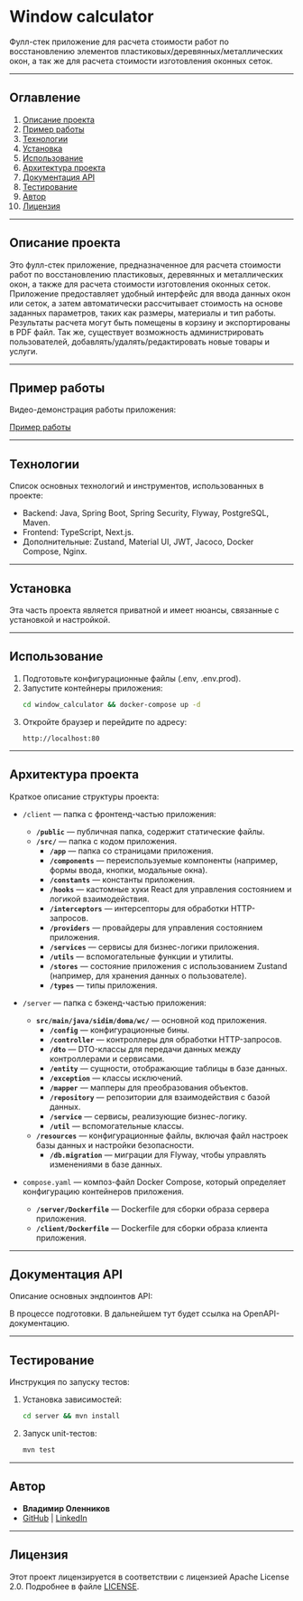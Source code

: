 # Window calculator

Фулл-стек приложение для расчета стоимости работ по восстановлению элементов
пластиковых/деревянных/металлических окон, а так же для расчета стоимости изготовления оконных
сеток.

---

## Оглавление

1. [Описание проекта](#описание-проекта)
2. [Пример работы](#пример-работы)
3. [Технологии](#технологии)
4. [Установка](#установка)
5. [Использование](#использование)
6. [Архитектура проекта](#архитектура-проекта)
7. [Документация API](#документация-api)
8. [Тестирование](#тестирование)
9. [Автор](#автор)
10. [Лицензия](#лицензия)

---

## Описание проекта

Это фулл-стек приложение, предназначенное для расчета стоимости работ по восстановлению пластиковых,
деревянных и металлических окон, а также для расчета стоимости изготовления оконных сеток.
Приложение предоставляет удобный интерфейс для ввода данных окон или сеток, а затем
автоматически рассчитывает стоимость на основе заданных параметров, таких как размеры, материалы и
тип работы. Результаты расчета могут быть помещены в корзину и экспортированы в PDF файл. Так же,
существует возможность администрировать пользователей, добавлять/удалять/редактировать новые товары
и услуги.

---

## Пример работы

Видео-демонстрация работы приложения:

[Пример работы](https://github.com/user-attachments/assets/350725a0-a38e-4b7c-ad5d-d1d800267327)

---

## Технологии

Список основных технологий и инструментов, использованных в проекте:

- Backend: Java, Spring Boot, Spring Security, Flyway, PostgreSQL, Maven.
- Frontend: TypeScript, Next.js.
- Дополнительные: Zustand, Material UI, JWT, Jacoco, Docker Compose, Nginx.

---

## Установка

Эта часть проекта является приватной и имеет нюансы, связанные с установкой и настройкой.

---

## Использование

1. Подготовьте конфигурационные файлы (.env, .env.prod).
2. Запустите контейнеры приложения:
    ```bash
    cd window_calculator && docker-compose up -d
    ```
3. Откройте браузер и перейдите по адресу:
    ```url
    http://localhost:80
    ```

---

## Архитектура проекта

Краткое описание структуры проекта:

- `/client` — папка с фронтенд-частью приложения:
    - **`/public`** — публичная папка, содержит статические файлы.
    - **`/src/`** — папка с кодом приложения.
        - **`/app`** — папка со страницами приложения.
        - **`/components`** — переиспользуемые компоненты (например, формы ввода, кнопки, модальные
          окна).
        - **`/constants`** — константы приложения.
        - **`/hooks`** — кастомные хуки React для управления состоянием и логикой взаимодействия.
        - **`/interceptors`** — интерсепторы для обработки HTTP-запросов.
        - **`/providers`** — провайдеры для управления состоянием приложения.
        - **`/services`** — сервисы для бизнес-логики приложения.
        - **`/utils`** — вспомогательные функции и утилиты.
        - **`/stores`** — состояние приложения с использованием Zustand (например, для хранения
          данных о пользователе).
        - **`/types`** — типы приложения.

- `/server` — папка с бэкенд-частью приложения:
    - **`src/main/java/sidim/doma/wc/`** — основной код приложения.
        - **`/config`** — конфигурационные бины.
        - **`/controller`** — контроллеры для обработки HTTP-запросов.
        - **`/dto`** — DTO-классы для передачи данных между контроллерами и сервисами.
        - **`/entity`** — сущности, отображающие таблицы в базе данных.
        - **`/exception`** — классы исключений.
        - **`/mapper`** — мапперы для преобразования объектов.
        - **`/repository`** — репозитории для взаимодействия с базой данных.
        - **`/service`** — сервисы, реализующие бизнес-логику.
        - **`/util`** — вспомогательные классы.
    - **`/resources`** — конфигурационные файлы, включая файл настроек базы данных и настройки
      безопасности.
        - **`/db.migration`** — миграции для Flyway, чтобы управлять изменениями в базе данных.

- `compose.yaml` — композ-файл Docker Compose, который определяет конфигурацию контейнеров
  приложения.
    - **`/server/Dockerfile`** — Dockerfile для сборки образа сервера приложения.
    - **`/client/Dockerfile`** — Dockerfile для сборки образа клиента приложения.

---

## Документация API

Описание основных эндпоинтов API:

В процессе подготовки. В дальнейшем тут будет ссылка на OpenAPI-документацию.

---

## Тестирование

Инструкция по запуску тестов:

1. Установка зависимостей:
    ```bash
    cd server && mvn install
    ```
2. Запуск unit-тестов:
    ```bash
    mvn test
    ```

---

## Автор

- **Владимир Оленников**
- [GitHub](https://github.com/ath31st) | [LinkedIn](https://www.linkedin.com/in/ath31st/)

---

## Лицензия

Этот проект лицензируется в соответствии с лицензией Apache License 2.0.
Подробнее в файле [LICENSE](LICENSE).
